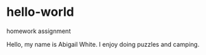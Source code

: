 # hello-world
homework assignment

Hello, my name is Abigail White.
I enjoy doing puzzles and camping.
